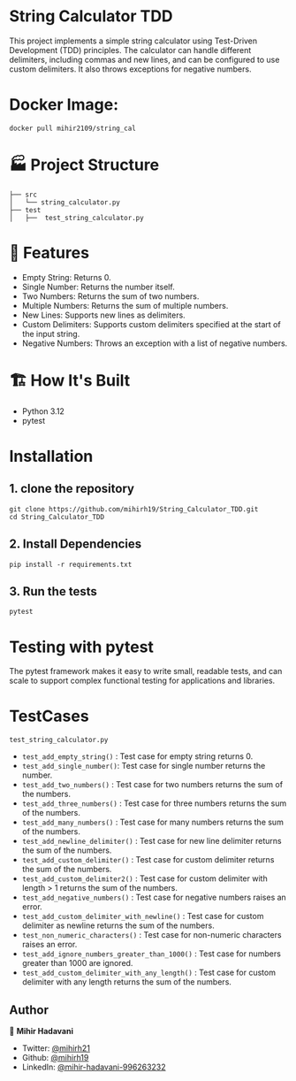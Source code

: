 # String Calculator TDD

This project implements a simple string calculator using Test-Driven Development (TDD) principles. The calculator can handle different delimiters, including commas and new lines, and can be configured to use custom delimiters. It also throws exceptions for negative numbers.

# Docker Image:
```
docker pull mihir2109/string_cal
```

# 🏭 Project Structure

    ├── src
    │   └── string_calculator.py
    ├── test
    │   ├──  test_string_calculator.py

# 🎯 Features

- Empty String: Returns 0.
- Single Number: Returns the number itself.
- Two Numbers: Returns the sum of two numbers.
- Multiple Numbers: Returns the sum of multiple numbers.
- New Lines: Supports new lines as delimiters.
- Custom Delimiters: Supports custom delimiters specified at the start of the input string.
- Negative Numbers: Throws an exception with a list of negative numbers.

# 🏗️ How It's Built

- Python 3.12
- pytest

# Installation

## 1. clone the repository

```
git clone https://github.com/mihirh19/String_Calculator_TDD.git
cd String_Calculator_TDD
```

## 2. Install Dependencies

```
pip install -r requirements.txt
```

## 3. Run the tests

```
pytest
```

# Testing with pytest

The pytest framework makes it easy to write small, readable tests, and can scale to support complex functional testing for applications and libraries.

# TestCases

`test_string_calculator.py`

- `test_add_empty_string()` : Test case for empty string returns 0.
- `test_add_single_number()`: Test case for single number returns the number.
- `test_add_two_numbers()` : Test case for two numbers returns the sum of the numbers.
- `test_add_three_numbers()` : Test case for three numbers returns the sum of the numbers.
- `test_add_many_numbers()` : Test case for many numbers returns the sum of the numbers.
- `test_add_newline_delimiter()` : Test case for new line delimiter returns the sum of the numbers.
- `test_add_custom_delimiter()` : Test case for custom delimiter returns the sum of the numbers.
- `test_add_custom_delimiter2()` : Test case for custom delimiter with length > 1 returns the sum of the numbers.
- `test_add_negative_numbers()` : Test case for negative numbers raises an error.
- `test_add_custom_delimiter_with_newline()` : Test case for custom delimiter as newline returns the sum of the numbers.
- `test_non_numeric_characters()` : Test case for non-numeric characters raises an error.
- `test_add_ignore_numbers_greater_than_1000()` : Test case for numbers greater than 1000 are ignored.
- `test_add_custom_delimiter_with_any_length()` : Test case for custom delimiter with any length returns the sum of the numbers.

## Author

👤 **Mihir Hadavani**

- Twitter: [@mihirh21](https://twitter.com/mihirh21)
- Github: [@mihirh19](https://github.com/mihirh19)
- LinkedIn: [@mihir-hadavani-996263232](https://linkedin.com/in/mihir-hadavani-996263232)
